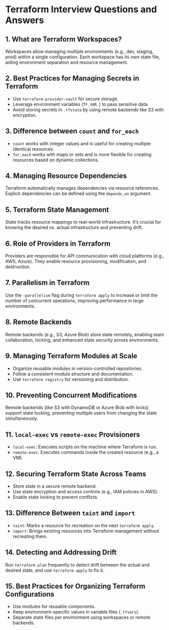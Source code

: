 # Terraform Interview Questions and Answers

## 1. What are Terraform Workspaces?
Workspaces allow managing multiple environments (e.g., dev, staging, prod) within a single configuration. Each workspace has its own state file, aiding environment separation and resource management.

## 2. Best Practices for Managing Secrets in Terraform
- Use `terraform-provider-vault` for secure storage.
- Leverage environment variables (`TF_VAR_`) to pass sensitive data.
- Avoid storing secrets in `.tfstate` by using remote backends like S3 with encryption.

## 3. Difference between `count` and `for_each`
- `count` works with integer values and is useful for creating multiple identical resources.
- `for_each` works with maps or sets and is more flexible for creating resources based on dynamic collections.

## 4. Managing Resource Dependencies
Terraform automatically manages dependencies via resource references. Explicit dependencies can be defined using the `depends_on` argument.

## 5. Terraform State Management
State tracks resource mappings to real-world infrastructure. It’s crucial for knowing the desired vs. actual infrastructure and preventing drift.

## 6. Role of Providers in Terraform
Providers are responsible for API communication with cloud platforms (e.g., AWS, Azure). They enable resource provisioning, modification, and destruction.

## 7. Parallelism in Terraform
Use the `-parallelism` flag during `terraform apply` to increase or limit the number of concurrent operations, improving performance in large environments.

## 8. Remote Backends
Remote backends (e.g., S3, Azure Blob) store state remotely, enabling team collaboration, locking, and enhanced state security across environments.

## 9. Managing Terraform Modules at Scale
- Organize reusable modules in version-controlled repositories.
- Follow a consistent module structure and documentation.
- Use `terraform registry` for versioning and distribution.

## 10. Preventing Concurrent Modifications
Remote backends (like S3 with DynamoDB or Azure Blob with locks) support state locking, preventing multiple users from changing the state simultaneously.

## 11. `local-exec` vs `remote-exec` Provisioners
- `local-exec`: Executes scripts on the machine where Terraform is run.
- `remote-exec`: Executes commands inside the created resource (e.g., a VM).

## 12. Securing Terraform State Across Teams
- Store state in a secure remote backend.
- Use state encryption and access controls (e.g., IAM policies in AWS).
- Enable state locking to prevent conflicts.

## 13. Difference Between `taint` and `import`
- `taint`: Marks a resource for recreation on the next `terraform apply`.
- `import`: Brings existing resources into Terraform management without recreating them.

## 14. Detecting and Addressing Drift
Run `terraform plan` frequently to detect drift between the actual and desired state, and use `terraform apply` to fix it.

## 15. Best Practices for Organizing Terraform Configurations
- Use modules for reusable components.
- Keep environment-specific values in variable files (`.tfvars`).
- Separate state files per environment using workspaces or remote backends.
